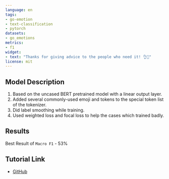 ```yaml
---
language: en
tags:
- go-emotion
- text-classification
- pytorch
datasets:
- go_emotions
metrics:
- f1
widget:
- text: "Thanks for giving advice to the people who need it! 👌🙏"
license: mit
---
```


## Model Description
1. Based on the uncased BERT pretrained model with a linear output layer.
2. Added several commonly-used emoji and tokens to the special token list of the tokenizer.
3. Did label smoothing while training.
4. Used weighted loss and focal loss to help the cases which trained badly.

## Results
Best Result of `Macro F1` - 53%

## Tutorial Link
- [GitHub](https://github.com/justin871030/GoEmotions)